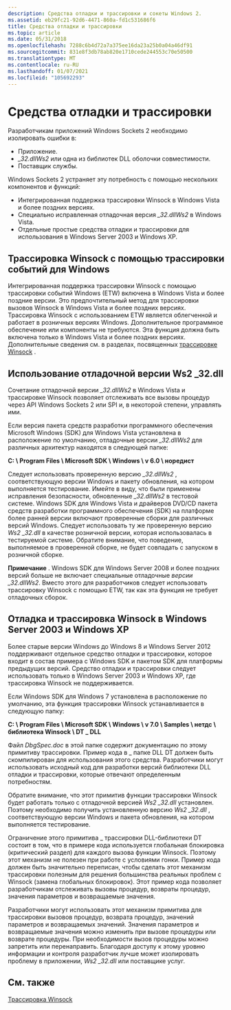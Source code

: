 ```yaml
---
description: Средства отладки и трассировки и сокеты Windows 2.
ms.assetid: eb29fc21-92d6-4471-860a-fd1c531686f6
title: Средства отладки и трассировки
ms.topic: article
ms.date: 05/31/2018
ms.openlocfilehash: 7288c6b4d72a7a375ee16da23a25b0a04a46df91
ms.sourcegitcommit: 831e8f3db78ab820e1710cede244553c70e50500
ms.translationtype: MT
ms.contentlocale: ru-RU
ms.lasthandoff: 01/07/2021
ms.locfileid: "105692293"
---
```

# <a name="debug-and-trace-facilities"></a>Средства отладки и трассировки

Разработчикам приложений Windows Sockets 2 необходимо изолировать ошибки в:

-   Приложение.
-   *\_32.dllWs2* или одна из библиотек DLL оболочки совместимости.
-   Поставщик службы.

Windows Sockets 2 устраняет эту потребность с помощью нескольких компонентов и функций:

-   Интегрированная поддержка трассировки Winsock в Windows Vista и более поздних версиях.
-   Специально исправленная отладочная версия *\_32.dllWs2* в Windows Vista.
-   Отдельные простые средства отладки и трассировки для использования в Windows Server 2003 и Windows XP.

## <a name="winsock-tracing-using-event-tracing-for-windows"></a>Трассировка Winsock с помощью трассировки событий для Windows

Интегрированная поддержка трассировки Winsock с помощью трассировки событий Windows (ETW) включена в Windows Vista и более поздние версии. Это предпочтительный метод для трассировки вызовов Winsock в Windows Vista и более поздних версиях. Трассировка Winsock с использованием ETW является облегченной и работает в розничных версиях Windows. Дополнительное программное обеспечение или компоненты не требуются. Эта функция должна быть включена только в Windows Vista и более поздних версиях. Дополнительные сведения см. в разделах, посвященных [трассировке Winsock](winsock-tracing.md) .

## <a name="using-a-debug-version-of-ws2_32dll"></a>Использование отладочной версии Ws2 \_32.dll

Сочетание отладочной версии *\_32.dllWs2* в Windows Vista и трассировке Winsock позволяет отслеживать все вызовы процедур через API Windows Sockets 2 или SPI и, в некоторой степени, управлять ими.

Если версия пакета средств разработки программного обеспечения Microsoft Windows (SDK) для Windows Vista установлена в расположение по умолчанию, отладочные версии *\_32.dllWs2* для различных архитектур находятся в следующей папке:

**C: \\ Program Files \\ Microsoft SDK \\ Windows \\ v 6.0 \\ норедист**

Следует использовать проверенную версию *\_32.dllWs2* , соответствующую версии Windows и пакету обновления, на котором выполняется тестирование. Имейте в виду, что были применены исправления безопасности, обновленные *\_32.dllWs2* в тестовой системе. Windows SDK для Windows Vista и драйверов DVD/CD пакета средств разработки программного обеспечения (SDK) на платформе более ранней версии включают проверенные сборки для различных версий Windows. Следует использовать ту же проверенную версию *Ws2 \_32.dll* в качестве розничной версии, которая использовалась в тестируемой системе. Обратите внимание, что поведение, выполняемое в проверенной сборке, не будет совпадать с запуском в розничной сборке.

**Примечание**  .  Windows SDK для Windows Server 2008 и более поздних версий больше не включает специальные отладочные *версии \_32.dllWs2*. Вместо этого для разработчиков следует использовать трассировку Winsock с помощью ETW, так как эта функция не требует отладочных сборок.

## <a name="winsock-debug-and-trace-facility-on-windows-server-2003-and-windows-xp"></a>Отладка и трассировка Winsock в Windows Server 2003 и Windows XP

Более старые версии Windows до Windows 8 и Windows Server 2012 поддерживают отдельное средство отладки и трассировки, которое входит в состав примера с Windows SDK и пакетом SDK для платформы предыдущих версий. Средство отладки и трассировки следует использовать только в Windows Server 2003 и Windows XP, где трассировка Winsock не поддерживается.

Если Windows SDK для Windows 7 установлена в расположение по умолчанию, эта функция трассировки Winsock устанавливается в следующую папку:

**C: \\ Program Files \\ Microsoft SDK \\ Windows \\ v 7.0 \\ Samples \\ нетдс \\ библиотека Winsock \\ DT \_ DLL**

Файл *DbgSpec.doc* в этой папке содержит документацию по этому примитиву трассировки. Пример кода в \_ папке DLL DT должен быть скомпилирован для использования этого средства. Разработчики могут использовать исходный код для разработки версий библиотеки DLL отладки и трассировки, которые отвечают определенным потребностям.

Обратите внимание, что этот примитив функции трассировки Winsock будет работать только с отладочной версией *Ws2 \_32.dll* установлен. Поэтому необходимо получить установленную версию *Ws2 \_32.dll* , соответствующую версии Windows и пакета обновления, на котором выполняется тестирование.

Ограничение этого примитива \_ трассировки DLL-библиотеки DT состоит в том, что в примере кода используется глобальная блокировка (критический раздел) для каждого вызова функции Winsock. Поэтому этот механизм не полезен при работе с условиями гонки. Пример кода должен быть значительно переписан, чтобы сделать этот механизм трассировки полезным для решения большинства реальных проблем с Winsock (замена глобальных блокировок). Этот пример кода позволяет разработчикам отслеживать вызовы процедур, возвраты процедур, значения параметров и возвращаемые значения.

Разработчики могут использовать этот механизм примитива для трассировки вызовов процедур, возврата процедур, значений параметров и возвращаемых значений. Значения параметров и возвращаемые значения можно изменить при вызове процедуры или возврате процедуры. При необходимости вызов процедуры можно запретить или перенаправить. Благодаря доступу к этому уровню информации и контроля разработчик лучше может изолировать проблему в приложении, *Ws2 \_32.dll* или поставщике услуг.

## <a name="related-topics"></a>См. также

<dl> <dt>

[Трассировка Winsock](winsock-tracing.md)
</dt> </dl>

 

 



